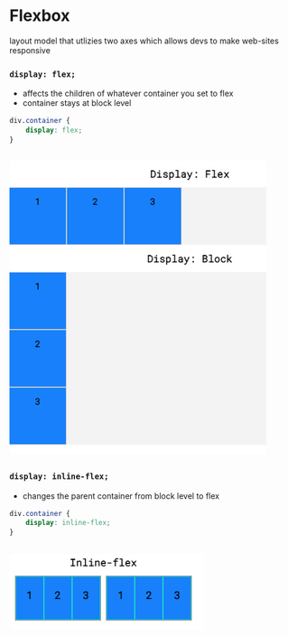 # Flexbox

layout model that utlizies two axes which allows devs to make web-sites responsive

### `display: flex;`

- affects the children of whatever container you set to flex
- container stays at block level



```css
div.container {
    display: flex;
}
```
![Alt text](<images/Screenshot 2024-01-02 at 4.37.17 PM.png>)
---

### `display: inline-flex;`

- changes the parent container from block level to flex


```css
div.container {
    display: inline-flex;
}
```

 ![Alt text](<images/Screenshot 2024-01-02 at 4.44.07 PM.png>)
---


